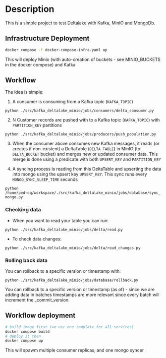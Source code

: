 # Description

This is a simple project to test Deltalake with Kafka, MinIO and MongoDb.


## Infrastructure Deployment

```bash
docker compose -f docker-compose-infra.yaml up
```
This will deploy Minio (with auto-creation of buckets - see MINIO_BUCKETS in the docker compose) and Kafka

## Workflow

The idea is simple:
1. A consumer is consuming from a Kafka topic (`KAFKA_TOPIC`)

```python ./src/kafka_deltalake_minio/jobs/consumers/delta_consumer.py```

2. N Customer records are pushed with to a Kafka topic (`KAFKA_TOPIC`) with `PARTITION_KEY` partitions

 ```python ./src/kafka_deltalake_minio/jobs/producers/push_population.py```

3. When the consumer above consumes new Kafka messages, it reads (or creates if non-existent) a DeltaTable (`DELTA_TABLE`) in MinIO (to `DELTA_BUCKET` bucket) and merges new or updated consumer data. This merge is done using a predicate with both `UPSERT_KEY` and `PARTITION_KEY`

4. A syncing process is reading from this DeltaTable and upserting the data into mongo using the upsert key `UPSERT_KEY`. This sync runs every `MONGO_SYNC_SLEEP_TIME` seconds

```python /home/pedroq/workspace/./src/kafka_deltalake_minio/jobs/database/sync_mongo.py```


### Checking data


-  When you want to read your table you can run:

```python ./src/kafka_deltalake_minio/jobs/delta/read.py```

- To check data changes:

```python ./src/kafka_deltalake_minio/jobs/delta/read_changes.py```


### Rolling back data

You can rollback to a specific version or timestamp with:

```python ./src/kafka_deltalake_minio/jobs/database/rollback.py```

You can rollback to a specific version or timestamp (as of) - since we are adding data in batches timestamps are more relevant since every batch will increment the _commit_version

## Workflow deployment

```bash
# build image first (we use one template for all services)
docker compose build
# deploy it then
docker compose up
```
This will spawm multiple consumer replicas, and one mongo syncer
